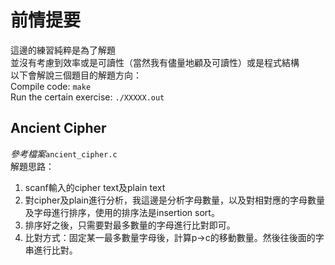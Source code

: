 # 前情提要
這邊的練習純粹是為了解題<br>
並沒有考慮到效率或是可讀性（當然我有儘量地顧及可讀性）或是程式結構<br>
以下會解說三個題目的解題方向：<br>
Compile code: `make`<br>
Run the certain exercise: `./XXXXX.out`<br>

## Ancient Cipher
*參考檔案*`ancient_cipher.c`<br>
解題思路：<br>
1. scanf輸入的cipher text及plain text
2. 對cipher及plain進行分析，我這邊是分析字母數量，以及對相對應的字母數量及字母進行排序，使用的排序法是insertion sort。
3. 排序好之後，只需要對最多數量的字母進行比對即可。
4. 比對方式：固定某一最多數量字母後，計算p&rarr;c的移動數量。然後往後面的字串進行比對。

